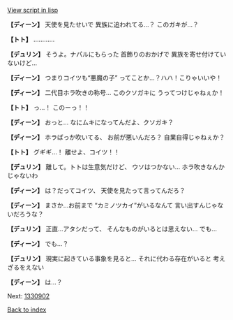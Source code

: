 [View script in lisp](../scripts/1330702.txt)

**【ディーン】**
天使を見たせいで
異族に追われてる…？
このガキが…？

**【トト】**
…………

**【デュリン】**
そうよ。ナパルにもらった
首飾りのおかげで
異族を寄せ付けていないけど…

**【ディーン】**
つまりコイツも“悪魔の子”
ってことか…？ハハ！こりゃいいや！

**【ディーン】**
二代目ホラ吹きの称号…
このクソガキに
うってつけじゃねぇか！

**【トト】**
っ…！
このーっ！！

**【ディーン】**
おっと…
なにムキになってんだよ、クソガキ？

**【ディーン】**
ホラばっか吹いてる、
お前が悪いんだろ？
自業自得じゃねぇか？

**【トト】**
グギギ…！
離せよ、コイツ！！

**【デュリン】**
離して。トトは生意気だけど、
ウソはつかない…
ホラ吹きなんかじゃないわ

**【ディーン】**
は？だってコイツ、
天使を見たって言ってんだろ？

**【ディーン】**
まさか…お前まで
“カミノツカイ”がいるなんて
言い出すんじゃないだろうな？

**【デュリン】**
正直…アタシだって、
そんなものがいるとは思えない…
でも…

**【ディーン】**
でも…？

**【デュリン】**
現実に起きている事象を見ると…
それに代わる存在がいると
考えざるをえない

**【ディーン】**
は…？

Next: [1330902](1330902.md)

[Back to index](index.md)
